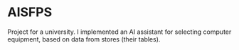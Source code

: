 # AISFPS
Project for a university. I implemented an AI assistant for selecting computer equipment, based on data from stores (their tables).
